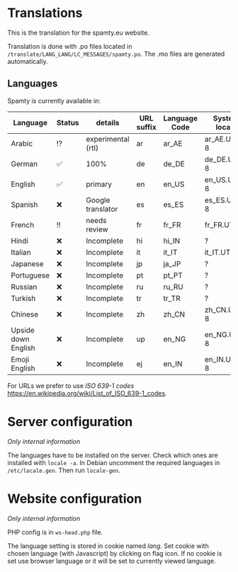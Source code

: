 # Translations

This is the translation for the spamty.eu website.

Translation is done with .po files located in `/translate/LANG_LANG/LC_MESSAGES/spamty.po`.
The .mo files are generated automatically.


## Languages

Spamty is currently available in:

|Language |Status |details |URL suffix |Language Code |System locale |
|---|---|---|---|---|---|
|Arabic |:interrobang: |experimental (rtl) |ar |ar_AE |ar_AE.UTF-8 |
|German |:white_check_mark: |100% |de |de_DE |de_DE.UTF-8 |
|English |:white_check_mark: |primary |en |en_US |en_US.UTF-8 |
|Spanish |:x: |Google translator |es |es_ES |es_ES.UTF-8 |
|French |:bangbang: |needs review |fr |fr_FR |fr_FR.UTF-8 |
|Hindi |:x: |Incomplete |hi |hi_IN |? |
|Italian |:x: |Incomplete |it |it_IT |it_IT.UTF-8? |
|Japanese |:x: |Incomplete |jp |ja_JP |? |
|Portuguese |:x: |Incomplete |pt |pt_PT |? |
|Russian |:x: |Incomplete |ru |ru_RU |? |
|Turkish |:x: |Incomplete |tr |tr_TR |? |
|Chinese |:x: |Incomplete |zh |zh_CN |zh_CN.UTF-8 |
|Upside down English |:x: |Incomplete |up |en_NG |en_NG.UTF-8 |
|Emoji English |:x: |Incomplete |ej |en_IN |en_IN.UTF-8 |


For URLs we prefer to use *ISO 639-1 codes* <https://en.wikipedia.org/wiki/List_of_ISO_639-1_codes>.



# Server configuration

_Only internal information_

The languages have to be installed on the server. Check which ones are installed with `locale -a`.
In Debian uncomment the required languages in `/etc/locale.gen`. Then run `locale-gen`.

# Website configuration

_Only internal information_

PHP config is in `ws-head.php` file.

The language setting is stored in cookie named *lang*.
Set cookie with chosen language (with Javascript) by clicking on flag icon.
If no cookie is set use browser language or it will be set to currently viewed language.
